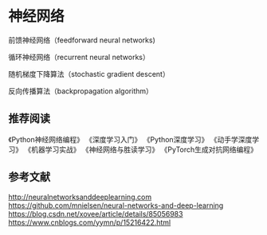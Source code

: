 # 神经网络

前馈神经网络（feedforward neural networks)

循环神经网络（recurrent neural networks）

随机梯度下降算法（stochastic gradient descent）

反向传播算法（backpropagation algorithm）

## 推荐阅读

《Python神经网络编程》
《深度学习入门》
《Python深度学习》
《动手学深度学习》
《机器学习实战》
《神经网络与胜读学习》
《PyTorch生成对抗网络编程》

## 参考文献

http://neuralnetworksanddeeplearning.com
https://github.com/mnielsen/neural-networks-and-deep-learning
https://blog.csdn.net/xovee/article/details/85056983
https://www.cnblogs.com/yymn/p/15216422.html
